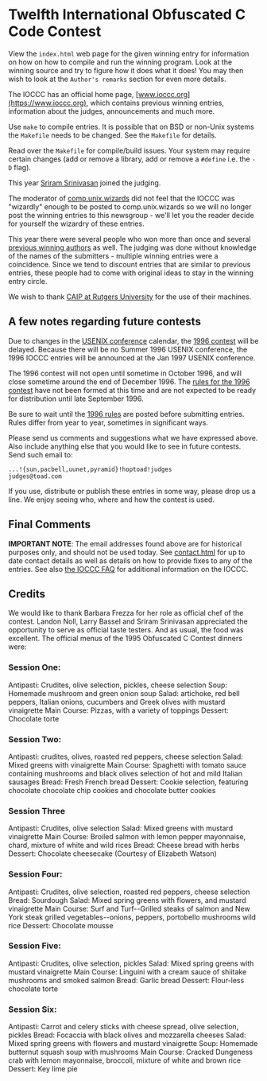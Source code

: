 # Twelfth International Obfuscated C Code Contest

View the `index.html` web page for the given winning entry for information on how
on how to compile and run the winning program.  Look at the winning source and
try to figure how it does what it does! You may then wish to look at the
`Author's remarks` section for even more details.

The IOCCC has an official home page, [www.ioccc.org](https://www.ioccc.org), which contains
previous winning entries, information about the judges, announcements and much
more.

Use `make` to compile entries.  It is possible that on BSD or non-Unix
systems the `Makefile` needs to be changed.  See the `Makefile` for details.

Read over the `Makefile` for compile/build issues.  Your system may
require certain changes (add or remove a library, add or remove a
`#define` i.e. the `-D` flag).

This year [Sriram Srinivasan](http://www.malhar.net/sriram/) joined the judging.

The moderator of
[comp.unix.wizards](https://groups.google.com/g/comp.unix.wizards) did not feel
that the IOCCC was "wizardly" enough to be posted to comp.unix.wizards so we will
no longer post the winning entries to this newsgroup - we'll let you the reader decide
for yourself the wizardry of these entries.

This year there were several people who won more than once and several [previous
winning authors](../authors.html) as well. The judging was done without knowledge of the
names of the submitters - multiple winning entries were a coincidence. Since we tend to
discount entries that are similar to previous entries, these people had to come
with original ideas to stay in the winning entry circle.

We wish to thank [CAIP at Rutgers
University](https://catalogs.rutgers.edu/generated/nb-grad_0305/pg20199.html)
for the use of their machines.

## A few notes regarding future contests

Due to changes in the [USENIX
conference](https://www.usenix.org/conferences/all) calendar, the [1996
contest](../years.html#1996) will be delayed.  Because there will be no Summer
1996 USENIX conference, the 1996 IOCCC entries will be announced at the Jan 1997
USENIX conference.

The 1996 contest will not open until sometime in October 1996, and will close
sometime around the end of December 1996.  The [rules for the 1996
contest](../1996/rules.txt) have not been formed at this time and are not expected
to be ready for distribution until late September 1996.

Be sure to wait until the [1996 rules](../1996/rules.txt) are posted before
submitting entries.  Rules differ from year to year, sometimes in significant
ways.

Please send us comments and suggestions what we have expressed above.
Also include anything else that you would like to see in future contests.
Send such email to:

```
...!{sun,pacbell,uunet,pyramid}!hoptoad!judges
judges@toad.com
```

If you use, distribute or publish these entries in some way, please drop
us a line.  We enjoy seeing who, where and how the contest is used.


## Final Comments

**IMPORTANT NOTE**: The email addresses found above are for historical
purposes only, and should not be used today.  See
[contact.html](../contact.html) for up to date contact details
as well as details on how to provide fixes to any of the entries.
See also [the IOCCC FAQ](../faq.html) for additional information on the IOCCC.


## Credits

We would like to thank Barbara Frezza for her role as official chef of
the contest.  Landon Noll, Larry Bassel and Sriram Srinivasan
appreciated the opportunity to serve as official taste testers.  And as
usual, the food was excellent.  The official menus of the 1995
Obfuscated C Contest dinners were:


### Session One:

Antipasti: Crudites, olive selection, pickles, cheese selection
Soup: Homemade mushroom and green onion soup
Salad: artichoke, red bell peppers, Italian onions, cucumbers
       and Greek olives with mustard vinaigrette
Main Course: Pizzas, with a variety of toppings
Dessert: Chocolate torte


### Session Two:

Antipasti: crudites, olives, roasted red peppers, cheese selection
Salad: Mixed greens with vinaigrette
Main Course: Spaghetti with tomato sauce containing mushrooms and black olives
	     selection of hot and mild Italian sausages
Bread: Fresh French bread
Dessert: Cookie selection, featuring chocolate chocolate chip cookies and
	 chocolate butter cookies


### Session Three

Antipasti: Crudites, olive selection
Salad: Mixed greens with mustard vinaigrette
Main Course: Broiled salmon with lemon pepper mayonnaise, chard, mixture
	of white and wild rices
Bread: Cheese bread with herbs
Dessert: Chocolate cheesecake (Courtesy of Elizabeth Watson)


### Session Four:

Antipasti: Crudites, olive selection, roasted red peppers, cheese selection
Bread: Sourdough
Salad: Mixed spring greens with flowers, and mustard vinaigrette
Main Course: Surf and Turf--Grilled steaks of salmon and New York steak
	grilled vegetables--onions, peppers, portobello mushrooms
	wild rice
Dessert: Chocolate mousse


### Session Five:

Antipasti: Crudites, olive selection, pickles
Salad: Mixed spring greens with mustard vinaigrette
Main Course: Linguini with a cream sauce of shiitake mushrooms and smoked
salmon
Bread: Garlic bread
Dessert: Flour-less chocolate torte


### Session Six:

Antipasti: Carrot and celery sticks with cheese spread, olive selection,
pickles
Bread: Focaccia with black olives and mozzarella cheeses
Salad: Mixed spring greens with flowers and mustard vinaigrette
Soup: Homemade butternut squash soup with mushrooms
Main Course: Cracked Dungeness crab with lemon mayonnaise, broccoli,
	mixture of white and brown rice
Dessert: Key lime pie


<!--

    Copyright © 1984-2024 by Landon Curt Noll. All Rights Reserved.

    You are free to share and adapt this file under the terms of this license:

	Creative Commons Attribution-ShareAlike 4.0 International (CC BY-SA 4.0)

    For more information, see:

	https://creativecommons.org/licenses/by-sa/4.0/

-->
